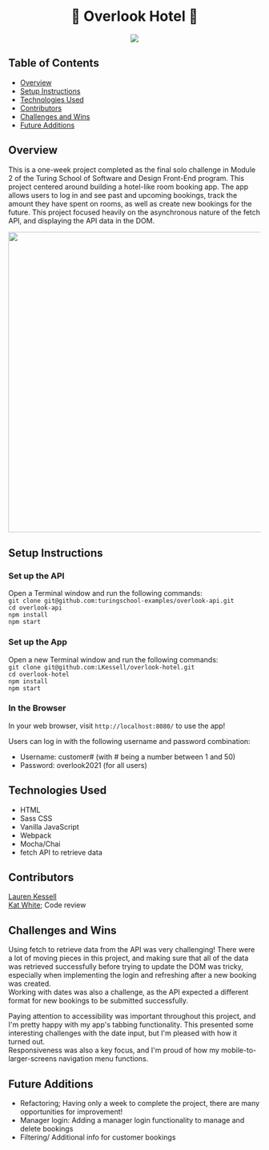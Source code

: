 <h1 align="center"> 🏨 Overlook Hotel 🏨 </h1>

<p align="center"><img src="https://user-images.githubusercontent.com/77205456/122142499-9db21800-ce1d-11eb-8eed-831f1764c2de.gif"></p>

## Table of Contents
  - <a href="#overview">Overview</a>
  - <a href="#setup-instructions">Setup Instructions</a>
  - <a href="#technologies-used">Technologies Used</a>
  - <a href="#contributors">Contributors</a>
  - <a href="#challenges-and-wins">Challenges and Wins</a>
  - <a href="#future-additions">Future Additions</a>

## <a id="#overview">Overview</a>
This is a one-week project completed as the final solo challenge in Module 2 of the Turing School of Software and Design Front-End program. This project centered around building a hotel-like room booking app. The app allows users to log in and see past and upcoming bookings, track the amount they have spent on rooms, as well as create new bookings for the future. This project focused heavily on the asynchronous nature of the fetch API, and displaying the API data in the DOM. 
<p align="center"><img src="https://user-images.githubusercontent.com/77205456/122142579-c9350280-ce1d-11eb-9a4a-9ffcc46ed121.jpg" width="600"></p>

## <a id="#setup-instructions">Setup Instructions</a>
### Set up the API
Open a Terminal window and run the following commands:  
`git clone git@github.com:turingschool-examples/overlook-api.git`  
`cd overlook-api`  
`npm install`  
`npm start`  
### Set up the App
Open a new Terminal window and run the following commands:  
`git clone git@github.com:LKessell/overlook-hotel.git`  
`cd overlook-hotel`  
`npm install`  
`npm start`  
### In the Browser
In your web browser, visit `http://localhost:8080/` to use the app!  

Users can log in with the following username and password combination:
- Username: customer# (with # being a number between 1 and 50)
- Password: overlook2021 (for all users)

## <a id="#technologies-used">Technologies Used</a>
- HTML
- Sass CSS
- Vanilla JavaScript
- Webpack
- Mocha/Chai
- fetch API to retrieve data

## <a id="#contributors">Contributors</a>
[Lauren Kessell](https://github.com/LKessell)  
[Kat White](https://github.com/k-atwhite); Code review

## <a id="#challenges-and-wins">Challenges and Wins</a>
Using fetch to retrieve data from the API was very challenging! There were a lot of moving pieces in this project, and making sure that all of the data was retrieved successfully before trying to update the DOM was tricky, especially when implementing the login and refreshing after a new booking was created.  
Working with dates was also a challenge, as the API expected a different format for new bookings to be submitted successfully.  

Paying attention to accessibility was important throughout this project, and I'm pretty happy with my app's tabbing functionality. This presented some interesting challenges with the date input, but I'm pleased with how it turned out.  
Responsiveness was also a key focus, and I'm proud of how my mobile-to-larger-screens navigation menu functions.

## <a id="#future-additions">Future Additions</a>
- Refactoring; Having only a week to complete the project, there are many opportunities for improvement!
- Manager login: Adding a manager login functionality to manage and delete bookings
- Filtering/ Additional info for customer bookings
